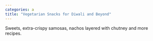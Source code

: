 ```yaml
---
categories: a
title: "Vegetarian Snacks for Diwali and Beyond"
---
```

Sweets, extra-crispy samosas, nachos layered with chutney and more recipes.